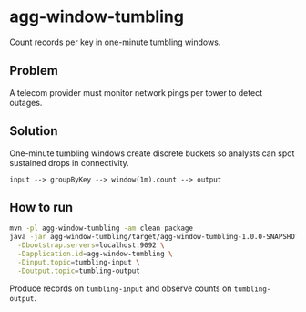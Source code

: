 # agg-window-tumbling

Count records per key in one-minute tumbling windows.

## Problem
A telecom provider must monitor network pings per tower to detect outages.

## Solution
One-minute tumbling windows create discrete buckets so analysts can spot sustained drops
in connectivity.

```
input --> groupByKey --> window(1m).count --> output
```

## How to run

```bash
mvn -pl agg-window-tumbling -am clean package
java -jar agg-window-tumbling/target/agg-window-tumbling-1.0.0-SNAPSHOT.jar \
  -Dbootstrap.servers=localhost:9092 \
  -Dapplication.id=agg-window-tumbling \
  -Dinput.topic=tumbling-input \
  -Doutput.topic=tumbling-output
```

Produce records on `tumbling-input` and observe counts on `tumbling-output`.
